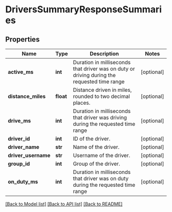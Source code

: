 # DriversSummaryResponseSummaries

## Properties
Name | Type | Description | Notes
------------ | ------------- | ------------- | -------------
**active_ms** | **int** | Duration in milliseconds that driver was on duty or driving during the requested time range | [optional] 
**distance_miles** | **float** | Distance driven in miles, rounded to two decimal places. | [optional] 
**drive_ms** | **int** | Duration in milliseconds that driver was driving during the requested time range | [optional] 
**driver_id** | **int** | ID of the driver. | [optional] 
**driver_name** | **str** | Name of the driver. | [optional] 
**driver_username** | **str** | Username of the driver. | [optional] 
**group_id** | **int** | Group of the driver. | [optional] 
**on_duty_ms** | **int** | Duration in milliseconds that driver was on duty during the requested time range | [optional] 

[[Back to Model list]](../README.md#documentation-for-models) [[Back to API list]](../README.md#documentation-for-api-endpoints) [[Back to README]](../README.md)


